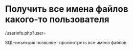 # Получить все имена файлов какого-то пользователя

/userinfo.php?user=<username>

SQL-инъекция позволяет просмотреть все имена файлов.


